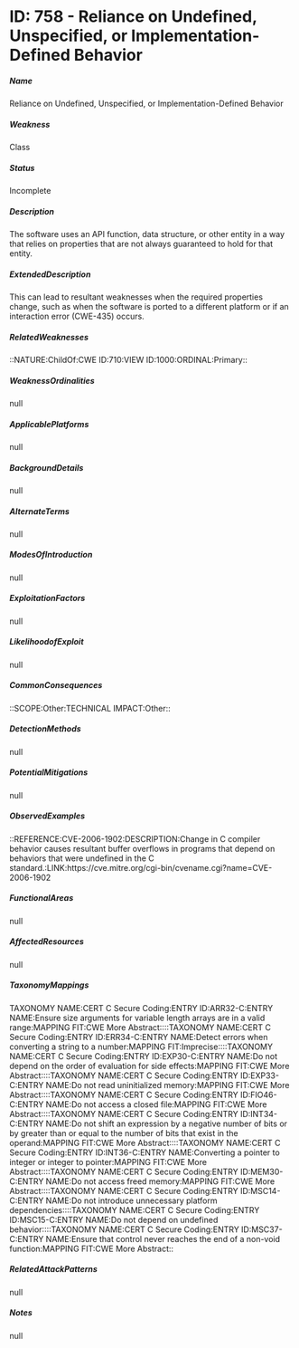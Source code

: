 # ID: 758 - Reliance on Undefined, Unspecified, or Implementation-Defined Behavior
<h5>Name</h5>Reliance on Undefined, Unspecified, or Implementation-Defined Behavior
<h5>Weakness</h5>Class
<h5>Status</h5>Incomplete
<h5>Description</h5>The software uses an API function, data structure, or other entity in a way that relies on properties that are not always guaranteed to hold for that entity.
<h5>ExtendedDescription</h5>This can lead to resultant weaknesses when the required properties change, such as when the software is ported to a different platform or if an interaction error (CWE-435) occurs.
<h5>RelatedWeaknesses</h5>::NATURE:ChildOf:CWE ID:710:VIEW ID:1000:ORDINAL:Primary::
<h5>WeaknessOrdinalities</h5>null
<h5>ApplicablePlatforms</h5>null
<h5>BackgroundDetails</h5>null
<h5>AlternateTerms</h5>null
<h5>ModesOfIntroduction</h5>null
<h5>ExploitationFactors</h5>null
<h5>LikelihoodofExploit</h5>null
<h5>CommonConsequences</h5>::SCOPE:Other:TECHNICAL IMPACT:Other::
<h5>DetectionMethods</h5>null
<h5>PotentialMitigations</h5>null
<h5>ObservedExamples</h5>::REFERENCE:CVE-2006-1902:DESCRIPTION:Change in C compiler behavior causes resultant buffer overflows in programs that depend on behaviors that were undefined in the C standard.:LINK:https://cve.mitre.org/cgi-bin/cvename.cgi?name=CVE-2006-1902
<h5>FunctionalAreas</h5>null
<h5>AffectedResources</h5>null
<h5>TaxonomyMappings</h5>TAXONOMY NAME:CERT C Secure Coding:ENTRY ID:ARR32-C:ENTRY NAME:Ensure size arguments for variable length arrays are in a valid range:MAPPING FIT:CWE More Abstract::::TAXONOMY NAME:CERT C Secure Coding:ENTRY ID:ERR34-C:ENTRY NAME:Detect errors when converting a string to a number:MAPPING FIT:Imprecise::::TAXONOMY NAME:CERT C Secure Coding:ENTRY ID:EXP30-C:ENTRY NAME:Do not depend on the order of evaluation for side effects:MAPPING FIT:CWE More Abstract::::TAXONOMY NAME:CERT C Secure Coding:ENTRY ID:EXP33-C:ENTRY NAME:Do not read uninitialized memory:MAPPING FIT:CWE More Abstract::::TAXONOMY NAME:CERT C Secure Coding:ENTRY ID:FIO46-C:ENTRY NAME:Do not access a closed file:MAPPING FIT:CWE More Abstract::::TAXONOMY NAME:CERT C Secure Coding:ENTRY ID:INT34-C:ENTRY NAME:Do not shift an expression by a negative number of bits or by greater than or equal  to the number of bits that exist in the operand:MAPPING FIT:CWE More Abstract::::TAXONOMY NAME:CERT C Secure Coding:ENTRY ID:INT36-C:ENTRY NAME:Converting a pointer to integer or integer to pointer:MAPPING FIT:CWE More Abstract::::TAXONOMY NAME:CERT C Secure Coding:ENTRY ID:MEM30-C:ENTRY NAME:Do not access freed memory:MAPPING FIT:CWE More Abstract::::TAXONOMY NAME:CERT C Secure Coding:ENTRY ID:MSC14-C:ENTRY NAME:Do not introduce unnecessary platform dependencies::::TAXONOMY NAME:CERT C Secure Coding:ENTRY ID:MSC15-C:ENTRY NAME:Do not depend on undefined behavior::::TAXONOMY NAME:CERT C Secure Coding:ENTRY ID:MSC37-C:ENTRY NAME:Ensure that control never reaches the end of a non-void function:MAPPING FIT:CWE More Abstract::
<h5>RelatedAttackPatterns</h5>null
<h5>Notes</h5>null

